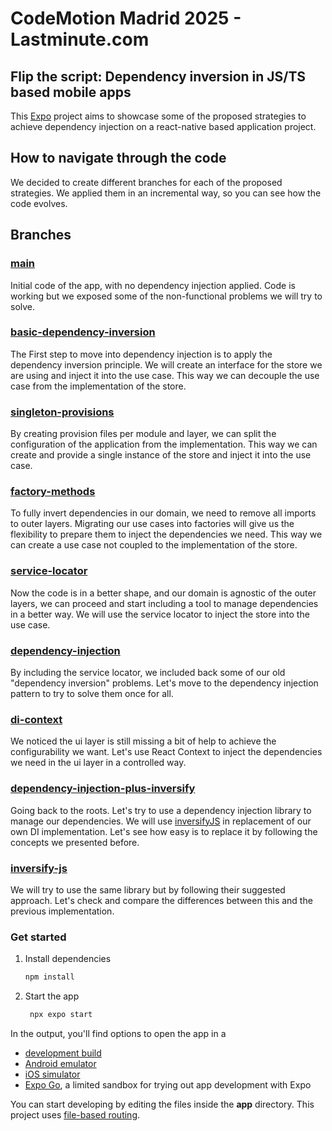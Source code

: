 # CodeMotion Madrid 2025 - Lastminute.com
## Flip the script: Dependency inversion in JS/TS based mobile apps

This [Expo](https://expo.dev) project aims to showcase some of the proposed strategies to achieve dependency injection on a react-native based application project.

## How to navigate through the code

We decided to create different branches for each of the proposed strategies. We applied them in an incremental way, so you can see how the code evolves.

## Branches
### [main](https://github.com/lastminute-com/codemotion-madrid-2025-lm-talk/tree/main)
Initial code of the app, with no dependency injection applied. Code is working but we exposed some of the non-functional problems we will try to solve.
### [basic-dependency-inversion](https://github.com/lastminute-com/codemotion-madrid-2025-lm-talk/tree/basic-dependency-inversion)
The First step to move into dependency injection is to apply the dependency inversion principle. We will create an interface for the store we are using and inject it into the use case. This way we can decouple the use case from the implementation of the store.
### [singleton-provisions](https://github.com/lastminute-com/codemotion-madrid-2025-lm-talk/tree/singleton-provisions)
By creating provision files per module and layer, we can split the configuration of the application from the implementation. This way we can create and provide a single instance of the store and inject it into the use case.
### [factory-methods](https://github.com/lastminute-com/codemotion-madrid-2025-lm-talk/tree/factory-methods)
To fully invert dependencies in our domain, we need to remove all imports to outer layers. Migrating our use cases into factories will give us the flexibility to prepare them to inject the dependencies we need. This way we can create a use case not coupled to the implementation of the store.
### [service-locator](https://github.com/lastminute-com/codemotion-madrid-2025-lm-talk/tree/service-locator)
Now the code is in a better shape, and our domain is agnostic of the outer layers, we can proceed and start including a tool to manage dependencies in a better way. We will use the service locator to inject the store into the use case.
### [dependency-injection](https://github.com/lastminute-com/codemotion-madrid-2025-lm-talk/tree/dependency-injection)
By including the service locator, we included back some of our old "dependency inversion" problems. Let's move to the dependency injection pattern to try to solve them once for all.
### [di-context](https://github.com/lastminute-com/codemotion-madrid-2025-lm-talk/tree/di-context)
We noticed the ui layer is still missing a bit of help to achieve the configurability we want. Let's use React Context to inject the dependencies we need in the ui layer in a controlled way.
### [dependency-injection-plus-inversify](https://github.com/lastminute-com/codemotion-madrid-2025-lm-talk/tree/dependency-injection-plus-inversify)
Going back to the roots. Let's try to use a dependency injection library to manage our dependencies. We will use [inversifyJS](https://inversify.io/docs/introduction/getting-started/) in replacement of our own DI implementation. Let's see how easy is to replace it by following the concepts we presented before.
### [inversify-js](https://github.com/lastminute-com/codemotion-madrid-2025-lm-talk/tree/inversify-js)
We will try to use the same library but by following their suggested approach. Let's check and compare the differences between this and the previous implementation.


### Get started

1. Install dependencies

   ```bash
   npm install
   ```

2. Start the app

   ```bash
    npx expo start
   ```

In the output, you'll find options to open the app in a

- [development build](https://docs.expo.dev/develop/development-builds/introduction/)
- [Android emulator](https://docs.expo.dev/workflow/android-studio-emulator/)
- [iOS simulator](https://docs.expo.dev/workflow/ios-simulator/)
- [Expo Go](https://expo.dev/go), a limited sandbox for trying out app development with Expo

You can start developing by editing the files inside the **app** directory. This project uses [file-based routing](https://docs.expo.dev/router/introduction).
